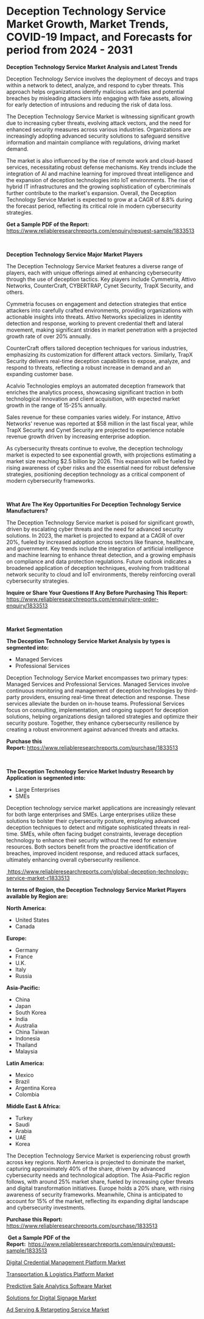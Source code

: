 <p><h1>Deception Technology Service Market Growth, Market Trends, COVID-19 Impact, and Forecasts for period from 2024 - 2031</h1></p><p><strong>Deception Technology Service Market Analysis and Latest Trends</strong></p>
<p><p>Deception Technology Service involves the deployment of decoys and traps within a network to detect, analyze, and respond to cyber threats. This approach helps organizations identify malicious activities and potential breaches by misleading attackers into engaging with fake assets, allowing for early detection of intrusions and reducing the risk of data loss.</p><p>The Deception Technology Service Market is witnessing significant growth due to increasing cyber threats, evolving attack vectors, and the need for enhanced security measures across various industries. Organizations are increasingly adopting advanced security solutions to safeguard sensitive information and maintain compliance with regulations, driving market demand.</p><p>The market is also influenced by the rise of remote work and cloud-based services, necessitating robust defense mechanisms. Key trends include the integration of AI and machine learning for improved threat intelligence and the expansion of deception technologies into IoT environments. The rise of hybrid IT infrastructures and the growing sophistication of cybercriminals further contribute to the market's expansion. Overall, the Deception Technology Service Market is expected to grow at a CAGR of 8.8% during the forecast period, reflecting its critical role in modern cybersecurity strategies.</p></p>
<p><strong>Get a Sample PDF of the Report:&nbsp;</strong> <a href="https://www.reliableresearchreports.com/enquiry/request-sample/1833513?utm_campaign=8&utm_medium=2&utm_source=Github&utm_content=ia&utm_term=01012025&utm_id=deception-technology-service">https://www.reliableresearchreports.com/enquiry/request-sample/1833513</a></p>
<p>&nbsp;</p>
<p><strong>Deception Technology Service Major Market Players</strong></p>
<p><p>The Deception Technology Service Market features a diverse range of players, each with unique offerings aimed at enhancing cybersecurity through the use of deception tactics. Key players include Cymmetria, Attivo Networks, CounterCraft, CYBERTRAP, Cynet Security, TrapX Security, and others.</p><p>Cymmetria focuses on engagement and detection strategies that entice attackers into carefully crafted environments, providing organizations with actionable insights into threats. Attivo Networks specializes in identity detection and response, working to prevent credential theft and lateral movement, making significant strides in market penetration with a projected growth rate of over 20% annually.</p><p>CounterCraft offers tailored deception techniques for various industries, emphasizing its customization for different attack vectors. Similarly, TrapX Security delivers real-time deception capabilities to expose, analyze, and respond to threats, reflecting a robust increase in demand and an expanding customer base.</p><p>Acalvio Technologies employs an automated deception framework that enriches the analytics process, showcasing significant traction in both technological innovation and client acquisition, with expected market growth in the range of 15-25% annually.</p><p>Sales revenue for these companies varies widely. For instance, Attivo Networks' revenue was reported at $58 million in the last fiscal year, while TrapX Security and Cynet Security are projected to experience notable revenue growth driven by increasing enterprise adoption.</p><p>As cybersecurity threats continue to evolve, the deception technology market is expected to see exponential growth, with projections estimating a market size reaching $2.5 billion by 2026. This expansion will be fueled by rising awareness of cyber risks and the essential need for robust defensive strategies, positioning deception technology as a critical component of modern cybersecurity frameworks.</p></p>
<p>&nbsp;</p>
<p><strong>What Are The Key Opportunities For Deception Technology Service Manufacturers?</strong></p>
<p><p>The Deception Technology Service market is poised for significant growth, driven by escalating cyber threats and the need for advanced security solutions. In 2023, the market is projected to expand at a CAGR of over 20%, fueled by increased adoption across sectors like finance, healthcare, and government. Key trends include the integration of artificial intelligence and machine learning to enhance threat detection, and a growing emphasis on compliance and data protection regulations. Future outlook indicates a broadened application of deception techniques, evolving from traditional network security to cloud and IoT environments, thereby reinforcing overall cybersecurity strategies.</p></p>
<p><strong>Inquire or Share Your Questions If Any Before Purchasing This Report:</strong> <a href="https://www.reliableresearchreports.com/enquiry/pre-order-enquiry/1833513?utm_campaign=8&utm_medium=2&utm_source=Github&utm_content=ia&utm_term=01012025&utm_id=deception-technology-service">https://www.reliableresearchreports.com/enquiry/pre-order-enquiry/1833513</a></p>
<p>&nbsp;</p>
<p><strong>Market Segmentation</strong></p>
<p><strong>The Deception Technology Service Market Analysis by types is segmented into:</strong></p>
<p><ul><li>Managed Services</li><li>Professional Services</li></ul></p>
<p><p>Deception Technology Service Market encompasses two primary types: Managed Services and Professional Services. Managed Services involve continuous monitoring and management of deception technologies by third-party providers, ensuring real-time threat detection and response. These services alleviate the burden on in-house teams. Professional Services focus on consulting, implementation, and ongoing support for deception solutions, helping organizations design tailored strategies and optimize their security posture. Together, they enhance cybersecurity resilience by creating a robust environment against advanced threats and attacks.</p></p>
<p><strong>Purchase this Report:&nbsp;</strong><a href="https://www.reliableresearchreports.com/purchase/1833513?utm_campaign=8&utm_medium=2&utm_source=Github&utm_content=ia&utm_term=01012025&utm_id=deception-technology-service">https://www.reliableresearchreports.com/purchase/1833513</a></p>
<p>&nbsp;</p>
<p><strong>The Deception Technology Service Market Industry Research by Application is segmented into:</strong></p>
<p><ul><li>Large Enterprises</li><li>SMEs</li></ul></p>
<p><p>Deception technology service market applications are increasingly relevant for both large enterprises and SMEs. Large enterprises utilize these solutions to bolster their cybersecurity posture, employing advanced deception techniques to detect and mitigate sophisticated threats in real-time. SMEs, while often facing budget constraints, leverage deception technology to enhance their security without the need for extensive resources. Both sectors benefit from the proactive identification of breaches, improved incident response, and reduced attack surfaces, ultimately enhancing overall cybersecurity resilience.</p></p>
<p><a href="https://www.reliableresearchreports.com/global-deception-technology-service-market-r1833513?utm_campaign=8&utm_medium=2&utm_source=Github&utm_content=ia&utm_term=01012025&utm_id=deception-technology-service">&nbsp;https://www.reliableresearchreports.com/global-deception-technology-service-market-r1833513</a></p>
<p><strong>In terms of Region, the Deception Technology Service Market Players available by Region are:</strong></p>
<p>
    <p> <strong> North America: </strong>
        <ul>
            <li>United States</li>
            <li>Canada</li>
        </ul>
        </p> 
    <p> <strong> Europe: </strong>
        <ul>
            <li>Germany</li>
            <li>France</li>
            <li>U.K.</li>
            <li>Italy</li>
            <li>Russia</li>
        </ul>
        </p> 
    <p> <strong> Asia-Pacific: </strong>
        <ul>
            <li>China</li>
            <li>Japan</li>
            <li>South Korea</li>
            <li>India</li>
            <li>Australia</li>
            <li>China Taiwan</li>
            <li>Indonesia</li>
            <li>Thailand</li>
            <li>Malaysia</li>
        </ul>
        </p> 
    <p> <strong> Latin America: </strong>
        <ul>
            <li>Mexico</li>
            <li>Brazil</li>
            <li>Argentina Korea</li>
            <li>Colombia</li>
        </ul>
        </p> 
    <p> <strong> Middle East & Africa: </strong>
        <ul>
            <li>Turkey</li>
            <li>Saudi</li>
            <li>Arabia</li>
            <li>UAE</li>
            <li>Korea</li>
        </ul>
    </p>
    </p>
<p><p>The Deception Technology Service Market is experiencing robust growth across key regions. North America is projected to dominate the market, capturing approximately 40% of the share, driven by advanced cybersecurity needs and technological adoption. The Asia-Pacific region follows, with around 25% market share, fueled by increasing cyber threats and digital transformation initiatives. Europe holds a 20% share, with rising awareness of security frameworks. Meanwhile, China is anticipated to account for 15% of the market, reflecting its expanding digital landscape and cybersecurity investments.</p></p>
<p><strong>Purchase this Report: </strong><a href="https://www.reliableresearchreports.com/purchase/1833513?utm_campaign=8&utm_medium=2&utm_source=Github&utm_content=ia&utm_term=01012025&utm_id=deception-technology-service">https://www.reliableresearchreports.com/purchase/1833513</a></p>
<p>&nbsp;<strong>Get a Sample PDF of the Report:&nbsp;&nbsp;</strong><a href="https://www.reliableresearchreports.com/enquiry/request-sample/1833513?utm_campaign=8&utm_medium=2&utm_source=Github&utm_content=ia&utm_term=01012025&utm_id=deception-technology-service">https://www.reliableresearchreports.com/enquiry/request-sample/1833513</a></p>
<p><strong></strong></p>
<p><p><a href="https://github.com/toldenargelia86/Market-Research-Report-List-1/blob/main/digital-credential-management-platform-market.md?utm_campaign=8&utm_medium=2&utm_source=Github&utm_content=ia&utm_term=01012025&utm_id=deception-technology-service">Digital Credential Management Platform Market</a></p><p><a href="https://github.com/comasnickie/Market-Research-Report-List-1/blob/main/transportation-logistics-platform-market.md?utm_campaign=8&utm_medium=2&utm_source=Github&utm_content=ia&utm_term=01012025&utm_id=deception-technology-service">Transportation & Logistics Platform Market</a></p><p><a href="https://github.com/bornergabrielle89/Market-Research-Report-List-1/blob/main/predictive-sale-analytics-software-market.md?utm_campaign=8&utm_medium=2&utm_source=Github&utm_content=ia&utm_term=01012025&utm_id=deception-technology-service">Predictive Sale Analytics Software Market</a></p><p><a href="https://github.com/wileonie19657/Market-Research-Report-List-1/blob/main/solutions-for-digital-signage-market.md?utm_campaign=8&utm_medium=2&utm_source=Github&utm_content=ia&utm_term=01012025&utm_id=deception-technology-service">Solutions for Digital Signage Market</a></p><p><a href="https://github.com/mcfred89/Market-Research-Report-List-1/blob/main/ad-serving-retargeting-service-market.md?utm_campaign=8&utm_medium=2&utm_source=Github&utm_content=ia&utm_term=01012025&utm_id=deception-technology-service">Ad Serving & Retargeting Service Market</a></p></p>